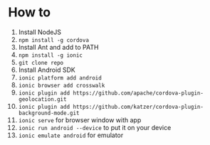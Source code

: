 How to
====

1. Install NodeJS
2. `npm install -g cordova`
3. Install Ant and add to PATH
4. `npm install -g ionic`
5. `git clone repo`
6. Install Android SDK
7. `ionic platform add android`
8. `ionic browser add crosswalk`
9. `ionic plugin add https://github.com/apache/cordova-plugin-geolocation.git`
10. `ionic plugin add https://github.com/katzer/cordova-plugin-background-mode.git`
11. `ionic serve` for browser window with app
12. `ionic run android --device` to put it on your device
13. `ionic emulate android` for emulator